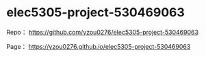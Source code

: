 # elec5305-project-530469063


Repo： https://github.com/yzou0276/elec5305-project-530469063


Page： https://yzou0276.github.io/elec5305-project-530469063
